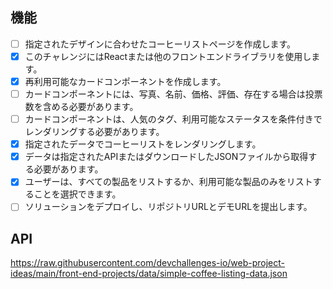 ## 機能
- [ ] 指定されたデザインに合わせたコーヒーリストページを作成します。
- [x] このチャレンジにはReactまたは他のフロントエンドライブラリを使用します。  
- [x] 再利用可能なカードコンポーネントを作成します。
- [ ] カードコンポーネントには、写真、名前、価格、評価、存在する場合は投票数を含める必要があります。 
- [ ] カードコンポーネントは、人気のタグ、利用可能なステータスを条件付きでレンダリングする必要があります。
- [x] 指定されたデータでコーヒーリストをレンダリングします。
- [x] データは指定されたAPIまたはダウンロードしたJSONファイルから取得する必要があります。 
- [x] ユーザーは、すべての製品をリストするか、利用可能な製品のみをリストすることを選択できます。  
- [ ] ソリューションをデプロイし、リポジトリURLとデモURLを提出します。

## API
https://raw.githubusercontent.com/devchallenges-io/web-project-ideas/main/front-end-projects/data/simple-coffee-listing-data.json
